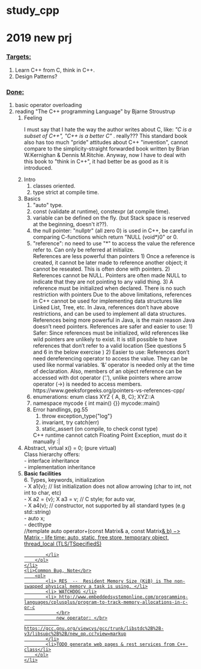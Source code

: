 # study_cpp
<h1> 2019 new prj</h1>

<h3><u>Targets:</u></h3>
<ol>
    <li> Learn C++ from C, think in C++.
    <li> Design Patterns?
</ol>

<h3><u>Done:</u></h3>
<ol>
    <li>basic operator overloading</li>
    <li>reading "The C++ programming Language" by Bjarne Stroustrup </br>
        <ol>
            <li> Feeling </br>
                <p> I must say that I hate the way the author writes about C, like:<i> "C is a subset of C++", "C++ is a better C" </i>. really???
                This standard book also has too much "pride" attitudes about C++ "invention", cannot compare to the simplicity-straight forwarded book written by Brian W.Kernighan & Dennis M.Ritchie.
                Anyway, now I have to deal with this book to "think in C++", it had better be as good as it is introduced. </p>
            </li>
            <li> Intro </br>
                <ol>
                    <li>classes oriented.</li>
                    <li>type strict at compile time.</li>
                </ol>
            </li>
            <li> Basics </br>
                <ol>
                    <li>"auto" type.</li>
                    <li>const (validate at runtime), constexpr (at compile time).</li>
                    <li>variable can be defined on the fly. (but Stack space is reserved at the beginning, doesn't it??).</li>
                    <li>the null pointer: "nullptr" (all zero 0) is used in C++, be careful in comparing C-functions which return "NULL (void*)0" or 0.</li>
                    <li>"reference": no need to use "*" to access the value the reference refer to. Can only be referred at initialize.
                        </br>
                        References are less powerful than pointers
                        1) Once a reference is created, it cannot be later made to reference another object; it cannot be reseated. This is often done with pointers.
                        2) References cannot be NULL. Pointers are often made NULL to indicate that they are not pointing to any valid thing.
                        3) A reference must be initialized when declared. There is no such restriction with pointers
                        Due to the above limitations, references in C++ cannot be used for implementing data structures like Linked List, Tree, etc. In Java, references don’t have above restrictions, and can be used to implement all data structures. References being more powerful in Java, is the main reason Java doesn’t need pointers.
                        References are safer and easier to use:
                        1) Safer: Since references must be initialized, wild references like wild pointers are unlikely to exist. It is still possible to have references that don’t refer to a valid location (See questions 5 and 6 in the below exercise )
                        2) Easier to use: References don’t need dereferencing operator to access the value. They can be used like normal variables. ‘&’ operator is needed only at the time of declaration. Also, members of an object reference can be accessed with dot operator (‘.’), unlike pointers where arrow operator (->) is needed to access members.
                        </br>
                        https://www.geeksforgeeks.org/pointers-vs-references-cpp/
                    </li>
                    <li>enumerations: enum class XYZ { A, B, C}; XYZ::A </li>
                    <li>namespace mycode { int main() {}} mycode::main()</li>
                    <li>Error handlings, pg.55 </br>
                        <ol>
                            <li>throw exception_type{"log"}</li>
                            <li>invariant, try catch(err)</li>
                            <li>static_assert (on compile, to check const type)</li>
                        </ol>
                        C++ runtime cannot catch Floating Point Exception, must do it manually :|
                    </li>
                </ol>
            </li>
            <li> Abstract, virtual x() = 0; (pure virtual) </br>
                Class hierarchy offers:</br>
                    - interface inheritance </br>
                    - implementation inheritance</br>
            </li>
            <!-- part 2, basic-->
            <li> <b>Basic facilities</b> </br>
                6. Types, keywords, initialization </br>
                    - X a1{v}; // list initialization does not allow arrowing (char to int, not int to char, etc) </br>
                    - X a2 = {v}; X a3 = v; // C style; for auto var, </br>
                    - X a4(v); // constructor, not supported by all standard types (e.g std::string) </br>
                    - auto x; </br>
                    - dectltype </br> //template<class T, class U> auto operator+(const Matrix<T>& a, const Matrix<U>& b) −> Matrix<decltype(T{}+U{}) </br>
                    - life time: auto, static, free store, temporary object, thread_local (TLS/TSpecifiedS) </br>


            </li>
        </ol>
    </li>
    <li>Common Bug, Note</br>
        <ol>
            <li> RES  --  Resident Memory Size (KiB) is The non-swapped physical memory a task is using. </li>
            <li> WATCHDOG </li>
            <li> http://www.embeddedsystemonline.com/programming-languages/cplusplus/program-to-track-memory-allocations-in-c-or-c
                </br>
                new operator: </br>
                 https://gcc.gnu.org/viewcvs/gcc/trunk/libstdc%2B%2B-v3/libsupc%2B%2B/new_op.cc?view=markup
            </li>
            <li>TODO generate web pages & rest services from C++ class</li>
        </ol>
    </li>
</ol>

